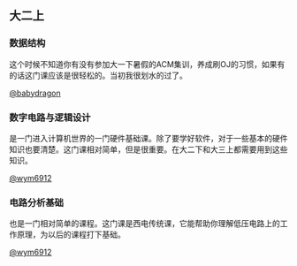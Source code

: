 ## 大二上

### 数据结构

这个时候不知道你有没有参加大一下暑假的ACM集训，养成刷OJ的习惯，如果有的话这门课应该是很轻松的。当初我很划水的过了。

[@babydragon](<https://github.com/baolintian>)

### 数字电路与逻辑设计

是一门进入计算机世界的一门硬件基础课。除了要学好软件，对于一些基本的硬件知识也要清楚。这门课相对简单，但是很重要。在大二下和大三上都需要用到这些知识。

[@wym6912](<https://github.com/wym6912>)

### 电路分析基础

也是一门相对简单的课程。这门课是西电传统课，它能帮助你理解低压电路上的工作原理，为以后的课程打下基础。

[@wym6912](<https://github.com/wym6912>)